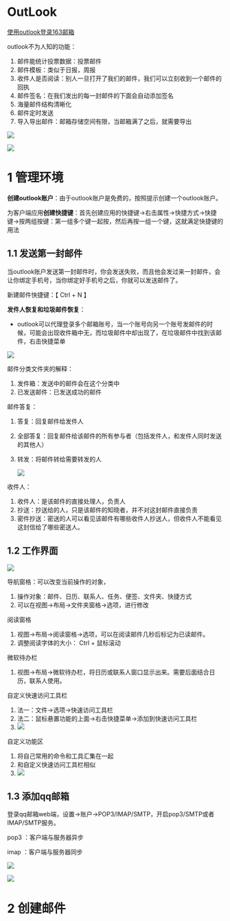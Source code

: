 # OutLook

[使用outlook登录163邮箱](https://blog.csdn.net/u010924297/article/details/81214108)

outlook不为人知的功能：

1. 邮件能统计投票数据：投票邮件
2. 邮件模板：类似于日报，周报
3. 收件人是否阅读：别人一旦打开了我们的邮件，我们可以立刻收到一个邮件的回执
4. 邮件签名：在我们发出的每一封邮件的下面会自动添加签名
5. 海量邮件结构清晰化
6. 邮件定时发送
7. 导入导出邮件：邮箱存储空间有限，当邮箱满了之后，就需要导出

![](./legend/outlook/outlook学习框架.png)



![](./legend/outlook/outlook内容框架.png)

# 1 管理环境

**创建outlook账户**：由于outlook账户是免费的，按照提示创建一个outlook账户。

为客户端应用**创建快捷键**：首先创建应用的快捷键->右击属性->快捷方式->快捷键->按两组按键：第一组多个键一起按，然后再按一组一个键，这就满足快捷键的用法

## 1.1 发送第一封邮件

当outlook账户发送第一封邮件时，你会发送失败，而且他会发过来一封邮件，会让你绑定手机号，当你绑定好手机号之后，你就可以发送邮件了。

新建邮件快捷键：【 Ctrl + N 】

**发件人恢复和垃圾邮件恢复**：

- outlook可以代理登录多个邮箱账号，当一个账号向另一个账号发邮件的时候，可能会出现收件箱中无，而垃圾邮件中却出现了，在垃圾邮件中找到该邮件，右击快捷菜单

![](./legend/outlook/恢复发件人和垃圾邮件恢复.png)

邮件分类文件夹的解释：

1. 发件箱：发送中的邮件会在这个分类中
2. 已发送邮件：已发送成功的邮件

邮件答复：

1. 答复：回复邮件给发件人

2. 全部答复：回复邮件给该邮件的所有参与者（包括发件人，和发件人同时发送的其他人）

3. 转发：将邮件转给需要转发的人

   ![](./legend/outlook/邮件答复.png)

收件人：

1. 收件人：是该邮件的直接处理人，负责人
2. 抄送：抄送给的人，只是该邮件的知晓者，并不对这封邮件直接负责
3. 密件抄送：密送的人可以看见该邮件有哪些收件人抄送人，但收件人不能看见这封信给了哪些密送人。

## 1.2 工作界面

![](./legend/outlook/工作界面.png)

导航窗格：可以改变当前操作的对象，

1. 操作对象：邮件、日历、联系人、任务、便签、文件夹、快捷方式
2. 可以在视图->布局->文件夹窗格->选项，进行修改

阅读窗格

1. 视图->布局->阅读窗格->选项，可以在阅读邮件几秒后标记为已读邮件。
2. 调整阅读字体的大小： Ctrl + 鼠标滚动

微软待办栏

1. 视图->布局->微软待办栏，将日历或联系人窗口显示出来。需要后面结合日历，联系人使用。

自定义快速访问工具栏

1. 法一：文件->选项->快速访问工具栏
2. 法二：鼠标悬置功能的上面->右击快捷菜单->添加到快速访问工具栏
3. ![](./legend/outlook/自定义快速访问工具栏.png)

自定义功能区

1. 将自己常用的命令和工具汇集在一起
2. 和自定义快速访问工具栏相似
3. ![](./legend/outlook/自定义功能区.png)

## 1.3 添加qq邮箱

登录qq邮箱web端，设置->账户->POP3/IMAP/SMTP，开启pop3/SMTP或者IMAP/SMTP服务。

pop3 ：客户端与服务器异步

imap ：客户端与服务器同步

![](./legend/outlook/outlook登录qq邮箱.png)

![](./legend/outlook/添加qq邮箱.png)

# 2 创建邮件

